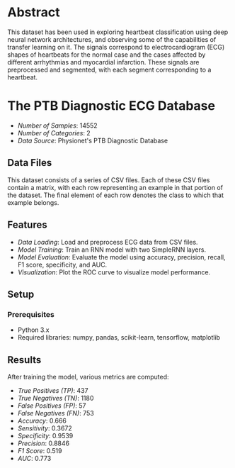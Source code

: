 # Abstract

This dataset has been used in exploring heartbeat classification using deep neural network architectures, and observing some of the capabilities of transfer learning on it. The signals correspond to electrocardiogram (ECG) shapes of heartbeats for the normal case and the cases affected by different arrhythmias and myocardial infarction. These signals are preprocessed and segmented, with each segment corresponding to a heartbeat.
# The PTB Diagnostic ECG Database
- *Number of Samples*: 14552
- *Number of Categories*: 2
- *Data Source*: Physionet's PTB Diagnostic Database
## Data Files
This dataset consists of a series of CSV files. Each of these CSV files contain a matrix, with each row representing an example in that portion of the dataset. The final element of each row denotes the class to which that example belongs.

## Features

- *Data Loading*: Load and preprocess ECG data from CSV files.
- *Model Training*: Train an RNN model with two SimpleRNN layers.
- *Model Evaluation*: Evaluate the model using accuracy, precision, recall, F1 score, specificity, and AUC.
- *Visualization*: Plot the ROC curve to visualize model performance.

## Setup

### Prerequisites

- Python 3.x
- Required libraries: numpy, pandas, scikit-learn, tensorflow, matplotlib

## Results

After training the model, various metrics are computed:

- *True Positives (TP)*: 437
- *True Negatives (TN)*: 1180
- *False Positives (FP)*: 57
- *False Negatives (FN)*: 753
- *Accuracy*: 0.666
- *Sensitivity*: 0.3672
- *Specificity*: 0.9539
- *Precision*: 0.8846
- *F1 Score*: 0.519
- *AUC*: 0.773

